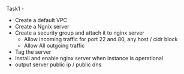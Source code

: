 Task1 - 

- Create a default VPC
- Create a Ngnix server
- Create a security group and attach it to nginx server
  - Allow incoming traffic for port 22 and 80, any host / cidr block 
  - Allow All outgoing traffic 
- Tag the server
- Install and enable nginx server when instance is operational
- output server public ip / public dns
